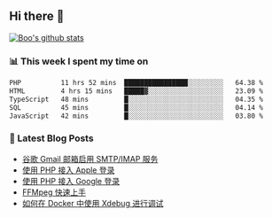 ## Hi there 👋

[![Boo's github stats](https://github-readme-stats.vercel.app/api?username=0xAiKang)](https://github.com/anuraghazra/github-readme-stats)

<!-- [![Most Used Langs](https://github-readme-stats.vercel.app/api/top-langs/?username=0xAiKang)](https://github.com/anuraghazra/github-readme-stats) -->

### 📊 This week I spent my time on
<!--START_SECTION:waka-->

```txt
PHP          11 hrs 52 mins  ████████████████░░░░░░░░░   64.38 %
HTML         4 hrs 15 mins   █████▓░░░░░░░░░░░░░░░░░░░   23.09 %
TypeScript   48 mins         █░░░░░░░░░░░░░░░░░░░░░░░░   04.35 %
SQL          45 mins         █░░░░░░░░░░░░░░░░░░░░░░░░   04.14 %
JavaScript   42 mins         █░░░░░░░░░░░░░░░░░░░░░░░░   03.80 %
```

<!--END_SECTION:waka-->

### 📕 Latest Blog Posts
<!-- BLOG-POST-LIST:START -->
- [谷歌 Gmail 邮箱启用 SMTP/IMAP 服务](https://www.0x2beace.com/enable-smtp-imap-service-in-google-gmail-mailbox/)
- [使用 PHP 接入 Apple 登录](https://www.0x2beace.com/sign-in-with-apple/)
- [使用 PHP 接入 Google 登录](https://www.0x2beace.com/sign-in-with-google/)
- [FFMpeg 快速上手](https://www.0x2beace.com/ffmpeg-quick-start/)
- [如何在 Docker 中使用 Xdebug 进行调试](https://www.0x2beace.com/how-to-debug-with-xdebug-in-docker/)
<!-- BLOG-POST-LIST:END -->

